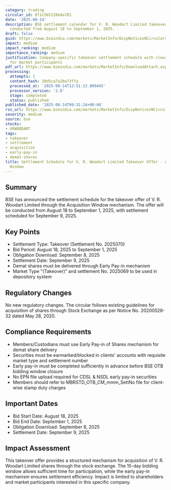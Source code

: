 ```yaml
---
category: trading
circular_id: 871c5b5120e4a781
date: '2025-08-14'
description: BSE settlement calendar for V. R. Woodart Limited takeover offer to be
  conducted from August 18 to September 1, 2025.
draft: false
guid: https://www.bseindia.com/markets/MarketInfo/DispNoticesNCirculars.aspx?Noticeid={A994652B-2C1C-4557-88F9-F5578686132D}&noticeno=20250814-11&dt=08/14/2025&icount=11&totcount=44&flag=0
impact: medium
impact_ranking: medium
importance_ranking: medium
justification: Company-specific takeover settlement schedule with clear timelines
  for market participants
pdf_url: https://www.bseindia.com/markets/MarketInfo/DownloadAttach.aspx?id=20250814-11&attachedId=
processing:
  attempts: 1
  content_hash: 38d5ca7a20a73ffa
  processed_at: '2025-08-14T12:51:23.809445'
  processor_version: '2.0'
  stage: completed
  status: published
published_date: '2025-08-14T09:31:24+00:00'
rss_url: https://www.bseindia.com/markets/MarketInfo/DispNoticesNCirculars.aspx?Noticeid={A994652B-2C1C-4557-88F9-F5578686132D}&noticeno=20250814-11&dt=08/14/2025&icount=11&totcount=44&flag=0
severity: medium
source: bse
stocks:
- VRWOODART
tags:
- takeover
- settlement
- acquisition
- early-pay-in
- demat-shares
title: Settlement Schedule for V. R. Woodart Limited Takeover Offer - Acquisition
  Window
---
```


## Summary

BSE has announced the settlement schedule for the takeover offer of V. R. Woodart Limited through the Acquisition Window mechanism. The offer will be conducted from August 18 to September 1, 2025, with settlement scheduled for September 9, 2025.

## Key Points

- Settlement Type: Takeover (Settlement No. 2025070)
- Bid Period: August 18, 2025 to September 1, 2025
- Obligation Download: September 8, 2025
- Settlement Date: September 9, 2025
- Demat shares must be delivered through Early Pay-in mechanism
- Market Type "(Takeover)" and settlement No. 2025069 to be used in depository system

## Regulatory Changes

No new regulatory changes. The circular follows existing guidelines for acquisition of shares through Stock Exchange as per Notice No. 20200528-32 dated May 28, 2020.

## Compliance Requirements

- Members/Custodians must use Early Pay-in of Shares mechanism for demat share delivery
- Securities must be earmarked/blocked in clients' accounts with requisite market type and settlement number
- Early pay-in must be completed sufficiently in advance before BSE OTB bidding window closure
- No EPN file upload required for CDSL & NSDL early pay-in securities
- Members should refer to MBRSTD_OTB_CM_mmm_SettNo file for client-wise stamp duty charges

## Important Dates

- Bid Start Date: August 18, 2025
- Bid End Date: September 1, 2025
- Obligation Download: September 8, 2025
- Settlement Date: September 9, 2025

## Impact Assessment

This takeover offer provides a structured mechanism for acquisition of V. R. Woodart Limited shares through the stock exchange. The 15-day bidding window allows sufficient time for participation, while the early pay-in mechanism ensures settlement efficiency. Impact is limited to shareholders and market participants interested in this specific company.